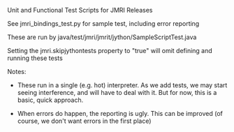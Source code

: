 Unit and Functional Test Scripts for JMRI Releases

See jmri_bindings_test.py  for sample test, including error reporting

These are run by java/test/jmri/jmrit/jython/SampleScriptTest.java

Setting the jmri.skipjythontests property to "true" will omit defining and running these tests

Notes: 

- These run in a single (e.g. hot) interpreter.  As we add tests, we may start seeing interference, and will have to deal with it.  But for now, this is a basic, quick approach.

- When errors do happen, the reporting is ugly.  This can be improved (of course, we don't want errors in the first place)


